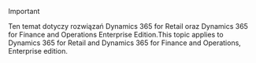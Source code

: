 > [!IMPORTANT]
> <span data-ttu-id="7696e-101">Ten temat dotyczy rozwiązań Dynamics 365 for Retail oraz Dynamics 365 for Finance and Operations Enterprise Edition.</span><span class="sxs-lookup"><span data-stu-id="7696e-101">This topic applies to Dynamics 365 for Retail and Dynamics 365 for Finance and Operations, Enterprise edition.</span></span>
